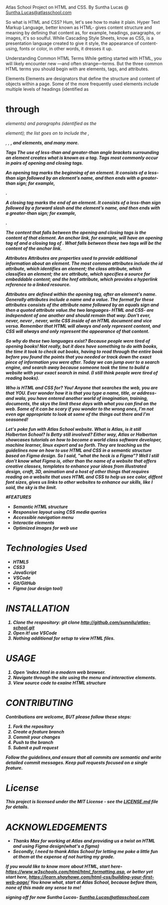 Atlas School Project on HTML and CSS. By Suntha Lucas @ Suntha.Lucas@atlasschool.com

So what is HTML and CSS? Hum, let's see how to make it plain. Hyper Text Markup Language, better known as HTML- gives content structure and meaning by defining that content as, for example, headings, paragraphs, or images, it's so soulful.  While Cascading Style Sheets, know as CSS, is a presentation language created to give it style, the appearance of content- using, fonts or color, in other words, it dresses it up.

Understanding Common HTML Terms
While getting started with HTML, you will likely encounter new —and often strange—terms. But the three common HTML terms you should begin with are elements, tags, and attributes.

Elements
Elements are designators that define the structure and content of objects within a page. Some of the more frequently used elements include multiple levels of headings (identified as <h1> through <h6> elements) and paragraphs (identified as the <p> element); the list goes on to include the <a>, <div>, <span>, <strong>, and <em> elements, and many more.

Tags
The use of less-than and greater-than angle brackets surrounding an element creates what is known as a tag. Tags most commonly occur in pairs of opening and closing tags.

An opening tag marks the beginning of an element. It consists of a less-than sign followed by an element’s name, and then ends with a greater-than sign; for example, <div>.

A closing tag marks the end of an element. It consists of a less-than sign followed by a forward slash and the element’s name, and then ends with a greater-than sign; for example, </div>.

The content that falls between the opening and closing tags is the content of that element. An anchor link, for example, will have an opening tag of <a> and a closing tag of </a>. What falls between these two tags will be the content of the anchor link.

Attributes
Attributes are properties used to provide additional information about an element. The most common attributes include the id attribute, which identifies an element; the class attribute, which classifies an element; the src attribute, which specifies a source for embeddable content; and the href attribute, which provides a hyperlink reference to a linked resource.

Attributes are defined within the opening tag, after an element’s name. Generally attributes include a name and a value. The format for these attributes consists of the attribute name followed by an equals sign and then a quoted attribute value.the two languages- HTML and CSS- are independent of one another and should remain that way. Don't ever, never, never , never, write CSS inside of an HTML document and vice versa. Remember that HTML will always and only represent content, and CSS will always and only represent the appearance of that content.

So why do these two languages exist?
Because people were tired of opening books!  Not really, but it does have something to do with books, the time it took to check out books, having to read through the entire book before you found the points that you needed or track down the exact piece of information you were after.  Today we can jump over to a search engine, and search away because someone took the time to build a website with your exact search in mind. (I still think people were tired of reading books).

Who is HTML and CSS for?
You! Anyone that searches the web, you are that YOU. Ever wonder how it is that you type a name, title, or address- and wala, you have entered another world of imagination, training, documents, the skys the limit these days with what you can find on the web.  Some of it can be scary if you wonder to the wrong ones, I'm not even age appropriate to look at some of the things out there and I'm seasoned!

Let's poke fun with Atlas School website.  What is Atlas, is it still Holberton School? Is Betty still involved?  Either way, Atlas or Holberton showcases tutorials on how to become a world class software developer, machine learner, linux expert and so forth.
They are teaching us the guidelines now on how to use HTML and CSS in a semantic structure based on Figma design.  So I said, "what the heck is a Figma"?
Well I still don't know what Figma is, other than the name of a website that offers creative classes, templates to enhance your ideas from illustrated design, craft, 3D, animation and a host of other things that requires reading on a website that uses HTML and CSS to help us see color, diffent font sizes, gives us links to other websites to enhance our skills, like I said, the sky is the limit.

#FEATURES

- Semantic HTML structure
- Responsive layout using CSS media queries
- Accessible navigation menu
- Interactie elements
- Optimized images for web use


# Technologies Used

- HTML5
- CSS3
- JavaScript
- VSCode
- Git/GitHub
- Figma (our design tool)

# INSTALLATION

1. Clone the respository: git clone http://github.com/sunnilu/atlas-school.git
2. Open it! use VSCode
3. Nothing additional for setup to view HTML files.


# USAGE

1. Open 'index.html in a modern web browser.
2. Navigate through the site using the menu and interactive elements.
3. View source code to exaine HTML structure

# CONTRIBUTING

Contributions are welcome, BUT please follow these steps:

1. Fork the repository
2. Create a feature branch
3. Commit your changes
4. Push to the branch
5. Submit a pull request

Follow the guidelines,and ensure that all commits are semantic and write detailed commit messages.  Keep pull requests focused on a single feature.

# License
This project is licensed under the MIT License - see the [LICENSE.md](LICENSE.md) file for details.


# ACKNOWLEDGEMENTS

- Thanks Max for working at Atlas and providing us a twist on HTML and using Figma design(what's a figma)
- Secondly, I need to thank Atlas School for letting me poke a little fun at them at the expense of not hurting my grade.

If you would like to know more about HTML, start here-https://www.w3schools.com/html/html_formatting.asp, or better yet start here, https://learn.shayhowe.com/html-css/building-your-first-web-page/
You know what, start at Atlas School, because before them, none of this made any sense to me!


signing off for now
Suntha Lucas- Suntha.Lucas@atlasschool.com

